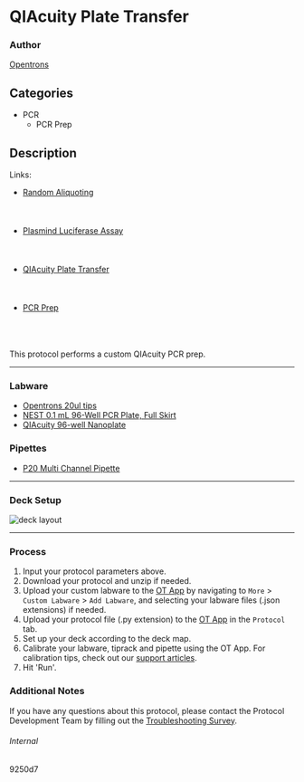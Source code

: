 # QIAcuity Plate Transfer

### Author
[Opentrons](https://opentrons.com/)

## Categories
* PCR
	* PCR Prep

## Description

Links:
* [Random Aliquoting](./925d07-cp)
<br></br>
<br></br>
* [Plasmind Luciferase Assay](./925d07-pla)
<br></br>
<br></br>
* [QIAcuity Plate Transfer](./925d07-q)
<br></br>
<br></br>
* [PCR Prep](./925d07-v3)
<br></br>
<br></br>

This protocol performs a custom QIAcuity PCR prep.

---

### Labware
* [Opentrons 20ul tips](https://shop.opentrons.com/collections/opentrons-tips)
* [NEST 0.1 mL 96-Well PCR Plate, Full Skirt](https://shop.opentrons.com/nest-0-1-ml-96-well-pcr-plate-full-skirt/)
* [QIAcuity 96-well Nanoplate](https://www.qiagen.com/us/products/instruments-and-automation/accessories/qiacuity-nanoplates-and-accessories/)

### Pipettes
* [P20 Multi Channel Pipette](https://shop.opentrons.com/collections/ot-2-robot/products/8-channel-electronic-pipette)

---

### Deck Setup
![deck layout](https://opentrons-protocol-library-website.s3.amazonaws.com/custom-README-images/9250d7/deck2.png)

---

### Process
1. Input your protocol parameters above.
2. Download your protocol and unzip if needed.
3. Upload your custom labware to the [OT App](https://opentrons.com/ot-app) by navigating to `More` > `Custom Labware` > `Add Labware`, and selecting your labware files (.json extensions) if needed.
4. Upload your protocol file (.py extension) to the [OT App](https://opentrons.com/ot-app) in the `Protocol` tab.
5. Set up your deck according to the deck map.
6. Calibrate your labware, tiprack and pipette using the OT App. For calibration tips, check out our [support articles](https://support.opentrons.com/en/collections/1559720-guide-for-getting-started-with-the-ot-2).
7. Hit 'Run'.

### Additional Notes
If you have any questions about this protocol, please contact the Protocol Development Team by filling out the [Troubleshooting Survey](https://protocol-troubleshooting.paperform.co/).

###### Internal
9250d7
